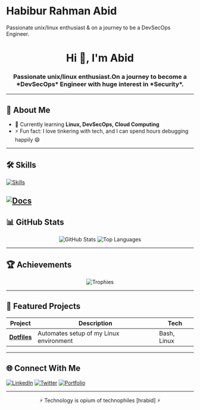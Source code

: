 # Habibur Rahman Abid

Passionate unix/linux enthusiast & on a journey to be a DevSecOps Engineer.

<!-- Banner / Header -->
<!--
<p align="center">
  <img src="https://your-banner-image-link-here" alt="Banner" />
</p>
-->

<h1 align="center">Hi 👋, I'm Abid</h1>
<h3 align="center">Passionate unix/linux enthusiast.On a journey to become a *DevSecOps* Engineer with huge interest in *Security*.</h3>

---

## 🚀 About Me

- 🌱 Currently learning **Linux, DevSecOps, Cloud Computing**
- ⚡ Fun fact: I love tinkering with tech, and I can spend hours debugging happily 😄

---

## 🛠 Skills

<!-- Skill Icons -->
[![Skills](https://skillicons.dev/icons?i=linux,arch,bash,git,github,go,docker,neovim)](https://skillicons.dev)

[![Docs](https://skillicons.dev/icons?i=github,md,obsidian)](https://skillicons.dev)
---

## 📊 GitHub Stats

<p align="center">
  <img src="https://github-readme-stats.vercel.app/api?username=hrabid&show_icons=true&theme=tokyonight" alt="GitHub Stats" />
  <img src="https://github-readme-stats.vercel.app/api/top-langs/?username=hrabid&layout=compact&theme=tokyonight" alt="Top Languages" />
</p>

---

## 🏆 Achievements

<p align="center">
  <img src="https://github-profile-trophy.vercel.app/?username=hrabid&theme=onedark" alt="Trophies" />
</p>

---

## 📂 Featured Projects

| Project | Description | Tech |
|---------|-------------|------|
| [**Dotfiles**](https://github.com/hrabid/Dotfiles) | Automates setup of my Linux environment | Bash, Linux |

---

## 🌐 Connect With Me

[![LinkedIn](https://img.shields.io/badge/LinkedIn-blue?logo=linkedin&logoColor=white)](https://linkedin.com/in/)
[![Twitter](https://img.shields.io/badge/Twitter-black?logo=twitter&logoColor=white)](https://twitter.com/hrabid2)
[![Portfolio](https://img.shields.io/badge/Portfolio-000?logo=firefox&logoColor=white)](https://)

---

<!-- Fun footer -->
<p align="center">⚡ Technology is opium of technophiles [hrabid] ⚡</p>
